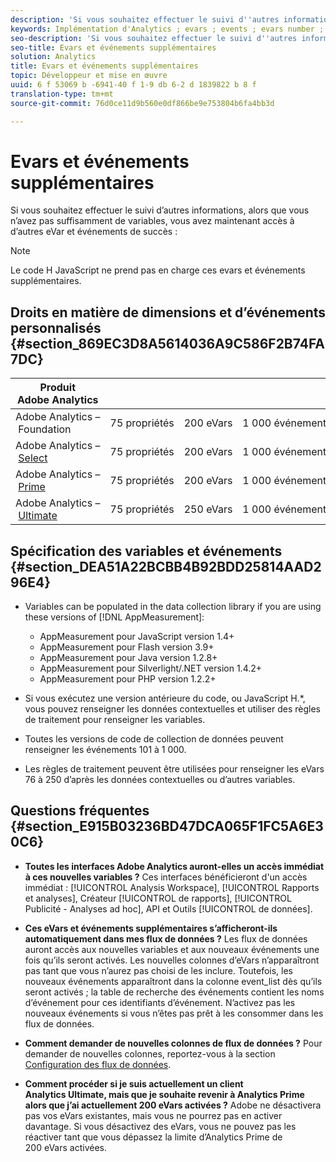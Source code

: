 ```yaml
---
description: 'Si vous souhaitez effectuer le suivi d''autres informations, mais ne disposez pas de suffisamment de variables, vous avez maintenant accès à d''autres evars et événements de réussite. '
keywords: Implémentation d'Analytics ; evars ; events ; evars number ; nombre d'evars ; nombre d'événements
seo-description: 'Si vous souhaitez effectuer le suivi d''autres informations, mais ne disposez pas de suffisamment de variables, vous avez maintenant accès à d''autres evars et événements de réussite. '
seo-title: Evars et événements supplémentaires
solution: Analytics
title: Evars et événements supplémentaires
topic: Développeur et mise en œuvre
uuid: 6 f 53069 b -6941-40 f 1-9 db 6-2 d 1839822 b 8 f
translation-type: tm+mt
source-git-commit: 76d0ce11d9b560e0df866be9e753804b6fa4bb3d

---
```



# Evars et événements supplémentaires

Si vous souhaitez effectuer le suivi d’autres informations, alors que vous n’avez pas suffisamment de variables, vous avez maintenant accès à d’autres eVar et événements de succès :

>[!NOTE]
>
>Le code H JavaScript ne prend pas en charge ces evars et événements supplémentaires.

## Droits en matière de dimensions et d’événements personnalisés {#section_869EC3D8A5614036A9C586F2B74FA7DC}

| Produit Adobe Analytics |  |  |  |
|---|---|---|---|
| Adobe Analytics – Foundation | 75 propriétés | 200 eVars | 1 000 événements |
| Adobe Analytics – [Select](https://www.adobe.com/data-analytics-cloud/analytics/select.html) | 75 propriétés | 200 eVars | 1 000 événements |
| Adobe Analytics – [Prime](https://www.adobe.com/data-analytics-cloud/analytics/prime.html) | 75 propriétés | 200 eVars | 1 000 événements |
| Adobe Analytics – [Ultimate](https://www.adobe.com/data-analytics-cloud/analytics/ultimate.html) | 75 propriétés | 250 eVars | 1 000 événements |

## Spécification des variables et événements {#section_DEA51A22BCBB4B92BDD25814AAD296E4}

* Variables can be populated in the data collection library if you are using these versions of [!DNL AppMeasurement]:

   * AppMeasurement pour JavaScript version 1.4+
   * AppMeasurement pour Flash version 3.9+
   * AppMeasurement pour Java version 1.2.8+
   * AppMeasurement pour Silverlight/.NET version 1.4.2+
   * AppMeasurement pour PHP version 1.2.2+

* Si vous exécutez une version antérieure du code, ou JavaScript H.*, vous pouvez renseigner les données contextuelles et utiliser des règles de traitement pour renseigner les variables.
* Toutes les versions de code de collection de données peuvent renseigner les événements 101 à 1 000.
* Les règles de traitement peuvent être utilisées pour renseigner les eVars 76 à 250 d’après les données contextuelles ou d’autres variables.

## Questions fréquentes {#section_E915B03236BD47DCA065F1FC5A6E30C6}

* **Toutes les interfaces Adobe Analytics auront-elles un accès immédiat à ces nouvelles variables ?** Ces interfaces bénéficieront d'un accès immédiat : [!UICONTROL Analysis Workspace], [!UICONTROL Rapports et analyses], Créateur [!UICONTROL de rapports], [!UICONTROL Publicité - Analyses ad hoc], API et Outils [!UICONTROL de données].

* **Ces eVars et événements supplémentaires s’afficheront-ils automatiquement dans mes flux de données ?** Les flux de données auront accès aux nouvelles variables et aux nouveaux événements une fois qu’ils seront activés. Les nouvelles colonnes d’eVars n’apparaîtront pas tant que vous n’aurez pas choisi de les inclure. Toutefois, les nouveaux événements apparaîtront dans la colonne event_list dès qu’ils seront activés ; la table de recherche des événements contient les noms d’événement pour ces identifiants d’événement. N’activez pas les nouveaux événements si vous n’êtes pas prêt à les consommer dans les flux de données.

* **Comment demander de nouvelles colonnes de flux de données ?** Pour demander de nouvelles colonnes, reportez-vous à la section [Configuration des flux de données](https://marketing.adobe.com/resources/help/en_US/sc/clickstream/datafeeds_configure.html).

* **Comment procéder si je suis actuellement un client Analytics Ultimate, mais que je souhaite revenir à Analytics Prime alors que j’ai actuellement 200 eVars activées ?** Adobe ne désactivera pas vos eVars existantes, mais vous ne pourrez pas en activer davantage. Si vous désactivez des eVars, vous ne pouvez pas les réactiver tant que vous dépassez la limite d’Analytics Prime de 200 eVars activées.

